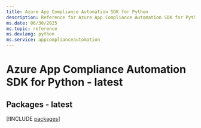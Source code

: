 ```yaml
---
title: Azure App Compliance Automation SDK for Python
description: Reference for Azure App Compliance Automation SDK for Python
ms.date: 06/30/2025
ms.topic: reference
ms.devlang: python
ms.service: appcomplianceautomation
---
```

# Azure App Compliance Automation SDK for Python - latest
## Packages - latest
[!INCLUDE [packages](app-compliance-automation-index.md)]